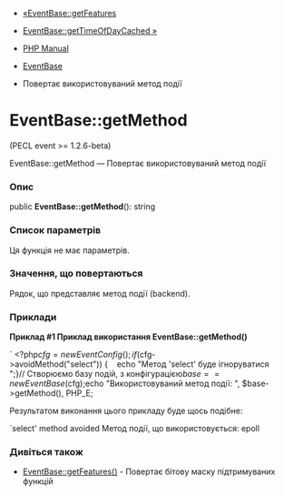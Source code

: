 - [«EventBase::getFeatures](eventbase.getfeatures.md)
- [EventBase::getTimeOfDayCached »](eventbase.gettimeofdaycached.md)

- [PHP Manual](index.md)
- [EventBase](class.eventbase.md)
- Повертає використовуваний метод події

# EventBase::getMethod

(PECL event \>= 1.2.6-beta)

EventBase::getMethod — Повертає використовуваний метод події

### Опис

public **EventBase::getMethod**(): string

### Список параметрів

Ця функція не має параметрів.

### Значення, що повертаються

Рядок, що представляє метод події (backend).

### Приклади

**Приклад #1 Приклад використання **EventBase::getMethod()****

` <?php$cfg = new EventConfig();if ($cfg->avoidMethod("select")) {    echo "Метод 'select' буде ігноруватися
";}// Створюємо базу подій, з конфігурацією$base==new EventBase($cfg);echo "Використовуваний метод події: ", $base->getMethod(), PHP_E;

Результатом виконання цього прикладу буде щось подібне:

`select' method avoided
Метод події, що використовується: epoll

### Дивіться також

- [EventBase::getFeatures()](eventbase.getfeatures.md) - Повертає
бітову маску підтримуваних функцій
